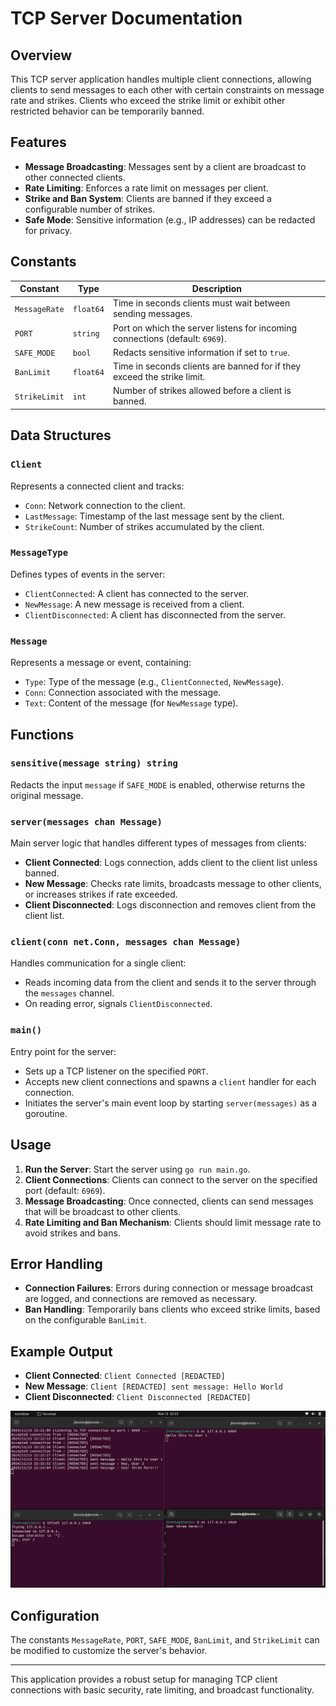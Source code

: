 # TCP Server Documentation

## Overview

This TCP server application handles multiple client connections, allowing
clients to send messages to each other with certain constraints on message rate
and strikes. Clients who exceed the strike limit or exhibit other restricted
behavior can be temporarily banned.

## Features

- **Message Broadcasting**: Messages sent by a client are broadcast to other
  connected clients.
- **Rate Limiting**: Enforces a rate limit on messages per client.
- **Strike and Ban System**: Clients are banned if they exceed a configurable
  number of strikes.
- **Safe Mode**: Sensitive information (e.g., IP addresses) can be redacted for
  privacy.

## Constants

| Constant      | Type      | Description                                                                  |
| ------------- | --------- | ---------------------------------------------------------------------------- |
| `MessageRate` | `float64` | Time in seconds clients must wait between sending messages.                  |
| `PORT`        | `string`  | Port on which the server listens for incoming connections (default: `6969`). |
| `SAFE_MODE`   | `bool`    | Redacts sensitive information if set to `true`.                              |
| `BanLimit`    | `float64` | Time in seconds clients are banned for if they exceed the strike limit.      |
| `StrikeLimit` | `int`     | Number of strikes allowed before a client is banned.                         |

## Data Structures

### `Client`

Represents a connected client and tracks:

- `Conn`: Network connection to the client.
- `LastMessage`: Timestamp of the last message sent by the client.
- `StrikeCount`: Number of strikes accumulated by the client.

### `MessageType`

Defines types of events in the server:

- `ClientConnected`: A client has connected to the server.
- `NewMessage`: A new message is received from a client.
- `ClientDisconnected`: A client has disconnected from the server.

### `Message`

Represents a message or event, containing:

- `Type`: Type of the message (e.g., `ClientConnected`, `NewMessage`).
- `Conn`: Connection associated with the message.
- `Text`: Content of the message (for `NewMessage` type).

## Functions

### `sensitive(message string) string`

Redacts the input `message` if `SAFE_MODE` is enabled, otherwise returns the
original message.

### `server(messages chan Message)`

Main server logic that handles different types of messages from clients:

- **Client Connected**: Logs connection, adds client to the client list unless
  banned.
- **New Message**: Checks rate limits, broadcasts message to other clients, or
  increases strikes if rate exceeded.
- **Client Disconnected**: Logs disconnection and removes client from the client
  list.

### `client(conn net.Conn, messages chan Message)`

Handles communication for a single client:

- Reads incoming data from the client and sends it to the server through the
  `messages` channel.
- On reading error, signals `ClientDisconnected`.

### `main()`

Entry point for the server:

- Sets up a TCP listener on the specified `PORT`.
- Accepts new client connections and spawns a `client` handler for each
  connection.
- Initiates the server's main event loop by starting `server(messages)` as a
  goroutine.

## Usage

1. **Run the Server**: Start the server using `go run main.go`.
2. **Client Connections**: Clients can connect to the server on the specified
   port (default: `6969`).
3. **Message Broadcasting**: Once connected, clients can send messages that will
   be broadcast to other clients.
4. **Rate Limiting and Ban Mechanism**: Clients should limit message rate to
   avoid strikes and bans.

## Error Handling

- **Connection Failures**: Errors during connection or message broadcast are
  logged, and connections are removed as necessary.
- **Ban Handling**: Temporarily bans clients who exceed strike limits, based on
  the configurable `BanLimit`.

## Example Output

- **Client Connected**: `Client Connected [REDACTED]`
- **New Message**: `Client [REDACTED] sent message: Hello World`
- **Client Disconnected**: `Client Disconnected [REDACTED]`

![Terminal Screenshot](./terminal-screenshot.png)

## Configuration

The constants `MessageRate`, `PORT`, `SAFE_MODE`, `BanLimit`, and `StrikeLimit`
can be modified to customize the server's behavior.

---

This application provides a robust setup for managing TCP client connections
with basic security, rate limiting, and broadcast functionality.
